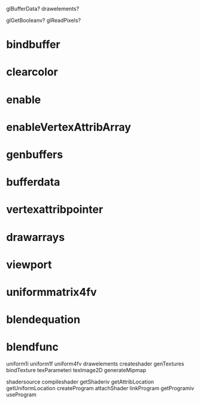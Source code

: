 glBufferData?
drawelements?

glGetBooleanv?
glReadPixels?

# bindbuffer
# clearcolor
# enable
# enableVertexAttribArray
# genbuffers
# bufferdata
# vertexattribpointer
# drawarrays
# viewport
# uniformmatrix4fv
# blendequation
# blendfunc
uniform1i
uniform1f
uniform4fv
drawelements
createshader
genTextures
bindTexture
texParameteri
texImage2D
generateMipmap

shadersource
compileshader
getShaderiv
getAttribLocation
getUniformLocation
createProgram
attachShader
linkProgram
getProgramiv
useProgram
